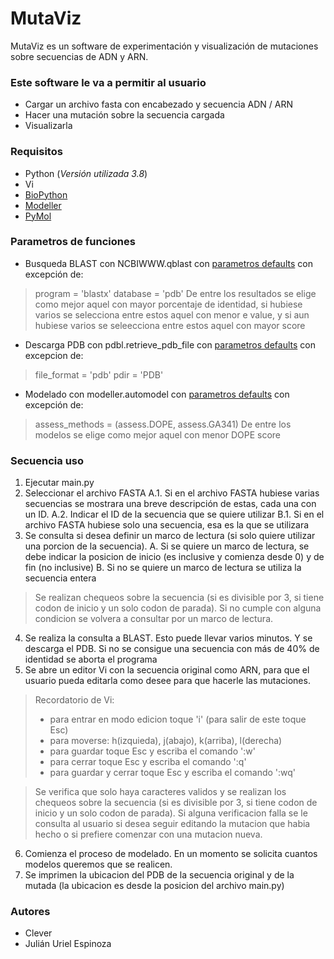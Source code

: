 # MutaViz

MutaViz es un software de experimentación y visualización de mutaciones sobre secuencias de ADN y ARN.

### Este software le va a permitir al usuario

- Cargar un archivo fasta con encabezado y secuencia ADN / ARN
- Hacer una mutación sobre la secuencia cargada
- Visualizarla

### Requisitos
- Python (_Versión utilizada 3.8_)
- Vi
- [BioPython](https://biopython.org/wiki/Download)
- [Modeller](https://salilab.org/modeller/download_installation.html)
- [PyMol](https://pymol.org/2/support.html?#installation)

### Parametros de funciones
- Busqueda BLAST con NCBIWWW.qblast con [parametros defaults](https://biopython.org/DIST/docs/api/Bio.Blast.NCBIWWW-module.html#qblast) con excepción de:
> program = 'blastx'
> database = 'pdb'
De entre los resultados se elige como mejor aquel con mayor porcentaje de identidad, si hubiese varios se selecciona entre estos aquel con menor e value, y si aun hubiese varios se seleecciona entre estos aquel con mayor score

- Descarga PDB con pdbl.retrieve_pdb_file con [parametros defaults](https://biopython.org/DIST/docs/api/Bio.PDB.PDBList%27.PDBList-class.html#retrieve_pdb_file) con excepcion de:
> file_format = 'pdb'
> pdir = 'PDB'

- Modelado con modeller.automodel con [parametros defaults](https://salilab.org/modeller/9v8/manual/node42.html) con excepción de:
> assess_methods = (assess.DOPE, assess.GA341)
De entre los modelos se elige como mejor aquel con menor DOPE score

### Secuencia uso
1. Ejecutar main.py
2. Seleccionar el archivo FASTA
    A.1. Si en el archivo FASTA hubiese varias secuencias se mostrara una breve descripción de estas, cada una con un ID.
    A.2. Indicar el ID de la secuencia que se quiere utilizar
    B.1. Si en el archivo FASTA hubiese solo una secuencia, esa es la que se utilizara 
3. Se consulta si desea definir un marco de lectura (si solo quiere utilizar una porcion de la secuencia).
    A. Si se quiere un marco de lectura, se debe indicar la posicion de inicio (es inclusive y comienza desde 0) y de fin (no inclusive)
    B. Si no se quiere un marco de lectura se utiliza la secuencia entera
> Se realizan chequeos sobre la secuencia (si es divisible por 3, si tiene codon de inicio y un solo codon de parada). Si no cumple con alguna condicion se volvera a consultar por un marco de lectura.
4. Se realiza la consulta a BLAST. Esto puede llevar varios minutos. Y se descarga el PDB.
   Si no se consigue una secuencia con más de 40% de identidad se aborta el programa
5. Se abre un editor Vi con la secuencia original como ARN, para que el usuario pueda editarla como desee para que hacerle las mutaciones.
> Recordatorio de Vi:
> - para entrar en modo edicion toque 'i' (para salir de este toque Esc)
> - para moverse: h(izquieda), j(abajo), k(arriba), l(derecha)
> - para guardar toque Esc y escriba el comando ':w'
> - para cerrar toque Esc y escriba el comando ':q'
> - para guardar y cerrar toque Esc y escriba el comando ':wq'

> Se verifica que solo haya caracteres validos y se realizan los chequeos sobre la secuencia (si es divisible por 3, si tiene codon de inicio y un solo codon de parada). Si alguna verificacion falla se le consulta al usuario si desea seguir editando la mutacion que habia hecho o si prefiere comenzar con una mutacion nueva.
6. Comienza el proceso de modelado. En un momento se solicita cuantos modelos queremos que se realicen.
7. Se imprimen la ubicacion del PDB de la secuencia original y de la mutada (la ubicacion es desde la posicion del archivo main.py)

### Autores
- Clever
- Julián Uriel Espinoza
